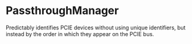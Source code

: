 # PassthroughManager
Predictably identifies PCIE devices without using unique identifiers, but instead by the order in which they appear on the PCIE bus.
